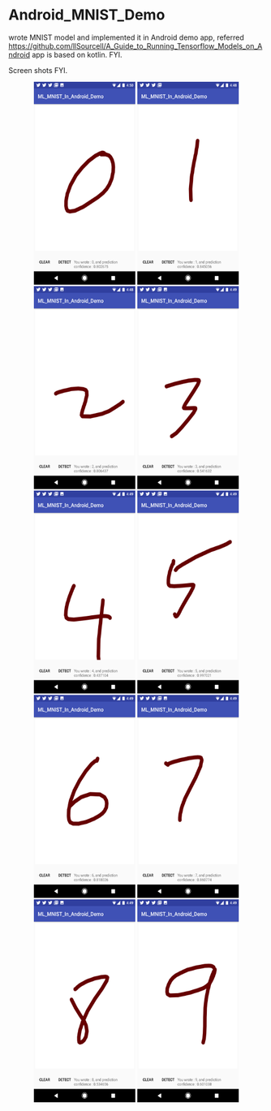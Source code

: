 # Android_MNIST_Demo
wrote MNIST model and implemented it in Android demo app, referred https://github.com/llSourcell/A_Guide_to_Running_Tensorflow_Models_on_Android
app is based on kotlin. FYI.

Screen shots FYI.

<p align="center">
  <img src="https://raw.githubusercontent.com/Audhil/Android_MNIST_Demo/master/images/zero.png" width="200" height="400">
  <img src="https://raw.githubusercontent.com/Audhil/Android_MNIST_Demo/master/images/one.png" width="200" height="400">
  <img src="https://raw.githubusercontent.com/Audhil/Android_MNIST_Demo/master/images/two.png" width="200" height="400">
  <img src="https://raw.githubusercontent.com/Audhil/Android_MNIST_Demo/master/images/three.png" width="200" height="400">
  <img src="https://raw.githubusercontent.com/Audhil/Android_MNIST_Demo/master/images/four.png" width="200" height="400">
  <img src="https://raw.githubusercontent.com/Audhil/Android_MNIST_Demo/master/images/five.png" width="200" height="400">
  <img src="https://raw.githubusercontent.com/Audhil/Android_MNIST_Demo/master/images/six.png" width="200" height="400">
  <img src="https://raw.githubusercontent.com/Audhil/Android_MNIST_Demo/master/images/seven.png" width="200" height="400">
  <img src="https://raw.githubusercontent.com/Audhil/Android_MNIST_Demo/master/images/eight.png" width="200" height="400">
  <img src="https://raw.githubusercontent.com/Audhil/Android_MNIST_Demo/master/images/nine.png" width="200" height="400">
</p>
